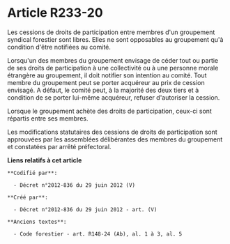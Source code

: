 # Article R233-20

Les cessions de droits de participation entre membres d'un groupement syndical forestier sont libres. Elles ne sont
opposables au groupement qu'à condition d'être notifiées au comité.

Lorsqu'un des membres du groupement envisage de céder tout ou partie de ses droits de participation à une collectivité ou à
une personne morale étrangère au groupement, il doit notifier son intention au comité. Tout membre du groupement peut se
porter acquéreur au prix de cession envisagé. A défaut, le comité peut, à la majorité des deux tiers et à condition de se
porter lui-même acquéreur, refuser d'autoriser la cession.

Lorsque le groupement achète des droits de participation, ceux-ci sont répartis entre ses membres.

Les modifications statutaires des cessions de droits de participation sont approuvées par les assemblées délibérantes des
membres du groupement et constatées par arrêté préfectoral.

**Liens relatifs à cet article**

	**Codifié par**:

	  - Décret n°2012-836 du 29 juin 2012 (V)

	**Créé par**:

	  - Décret n°2012-836 du 29 juin 2012 - art. (V)

	**Anciens textes**:

	  - Code forestier - art. R148-24 (Ab), al. 1 à 3, al. 5
